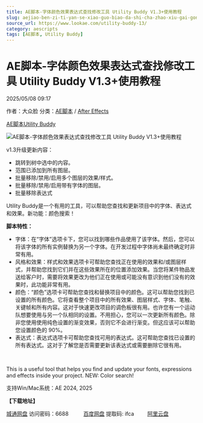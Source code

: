 ```yaml
---
title: AE脚本-字体颜色效果表达式查找修改工具 Utility Buddy V1.3+使用教程
slug: aejiao-ben-zi-ti-yan-se-xiao-guo-biao-da-shi-cha-zhao-xiu-gai-gong-ju-utility-buddy-v1-3-shi-yong-jiao-cheng
source_url: https://www.lookae.com/utility-buddy-13/
category: aescripts
tags: [AE脚本, Utility Buddy]
---
```

# AE脚本-字体颜色效果表达式查找修改工具 Utility Buddy V1.3+使用教程

2025/05/08 09:17

作者：大众脸
分类：[AE脚本](https://www.lookae.com/after-effects/aescripts/) / [After Effects](https://www.lookae.com/after-effects/)

[AE脚本](https://www.lookae.com/tag/ae%e8%84%9a%e6%9c%ac/)[Utility Buddy](https://www.lookae.com/tag/utility-buddy/)

![AE脚本-字体颜色效果表达式查找修改工具 Utility Buddy V1.3+使用教程](https://www.lookae.com/wp-content/uploads/2024/09/Utility-Buddy.jpg "AE脚本-字体颜色效果表达式查找修改工具 Utility Buddy V1.3+使用教程-LookAE.com")

v1.3升级更新内容：

* 跳转到树中选中的内容。
* 范围已添加到所有图层。
* 批量移除/禁用/启用多个图层的效果/样式。
* 批量移除/禁用/启用带有字体的图层。
* 批量移除表达式

Utility Buddy是一个有用的工具，可以帮助您查找和更新项目中的字体、表达式和效果。新功能：颜色搜索！

**脚本特性：**

* 字体：在“字体”选项卡下，您可以找到哪些作品使用了该字体。然后，您可以将该字体的所有实例替换为另一个字体。在开发过程中字体尚未最终确定时非常有用。
* 风格和效果：样式和效果选项卡可帮助您查找正在使用的效果和/或图层样式，并帮助您找到它们并在这些效果所在的位置添加效果。当您将某件物品发送给客户时，需要将效果更改为他们正在使用或可能没有意识到他们没有的效果时，此功能非常有用。
* 颜色：“颜色”选项卡可帮助您查找和替换项目中的颜色。这可以帮助您找到已设置的所有颜色。它将查看整个项目中的所有效果、图层样式、字体、笔触、关键帧和所有内容。这对于快速更改项目的调色板很有用。也许您有一个运动队想要使用与另一个队相同的设置。不用担心，您可以一次更新所有颜色。除非您使用使用纯色设置的渐变效果，否则它不会进行渐变。但这应该可以帮助您设置颜色的 90%。
* 表达式：表达式选项卡可帮助您查找可用的表达式。这可帮助您查找已设置的所有表达式。这对于了解您是否需要更新该表达式或需要删除它很有用。

[﻿﻿﻿](http://cloud.video.taobao.com/play/u/null/p/1/e/6/t/1/480892052360.mp4)

This is a useful tool that helps you find and update your fonts, expressions and effects inside your project. NEW: Color search!

支持Win/Mac系统：AE 2024, 2025

**【下载地址】**

[城通网盘](https://url70.ctfile.com/f/2827370-1503882590-268021?p=4431) 访问密码：6688          [百度网盘](https://pan.baidu.com/s/1V90B5sdePFVpn79yHTIsLg?pwd=ifca) 提取码: ifca         [阿里云盘](https://www.alipan.com/s/w2xyQUww2Py)
